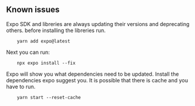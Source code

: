 ## Known issues

Expo SDK and libreries are always updating their versions and deprecating others. before installing the libreries run.

```
    yarn add expo@latest
```

Next you can run:

```
    npx expo install --fix
```

Expo will show you what dependencies need to be updated. Install the dependencies expo suggest you. It is possible that there is cache and you have to run.

```
    yarn start --reset-cache
```
